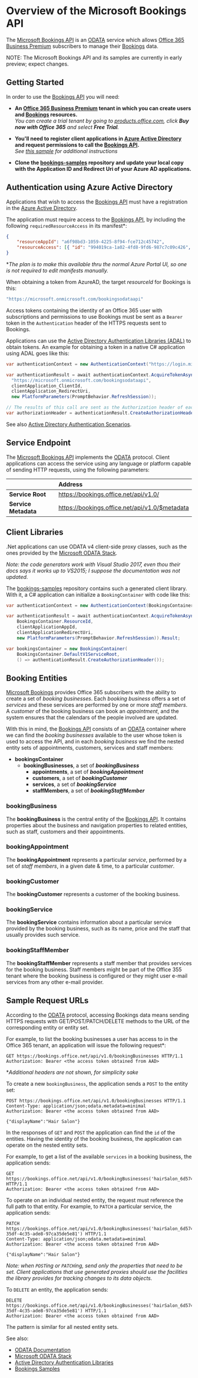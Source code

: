# Overview of the Microsoft Bookings API
The [Microsoft Bookings API][API] is an [ODATA][] service which allows [Office 365 Business Premium][O365]
subscribers to manage their [Bookings][] data.

NOTE: The Microsoft Bookings API and its samples are currently in early preview; expect changes.

## Getting Started
In order to use the [Bookings API][API] you will need:
* **An [Office 365 Business Premium][O365] tenant in which you can create users and [Bookings][] resources.**  
  *You can create a trial tenant by going to [products.office.com][Bookings], click **Buy now with Office 365** and select **Free Trial**.*

* **You'll need to register client applications in [Azure Active Directory][AAD] and request permissions to call the [Bookings API][API].**  
  *See [this sample](https://github.com/Microsoft/bookings-samples/blob/master/src/BookingsSampleNativeConsole/README.md)
   for additional instructions*

* **Clone the [bookings-samples][Samples] repository
  and update your local copy with the Application ID and Redirect Uri of your Azure AD applications.**


## Authentication using Azure Active Directory
Applications that wish to access the [Bookings API][API] must have a registration in the [Azure Active Directory][AAD].

The application must require access to the [Bookings API][API], by including the following `requiredResourceAccess` in its manifest*:
```json
{
    "resourceAppId": "a6f98bd3-1059-4225-8f94-fce712c45742",
    "resourceAccess": [{ "id": "994019ca-1a02-4fd8-9fd6-987c7c09c426", "type": "Scope" }]
}
```
**The plan is to make this available thru the normal Azure Portal UI, so one is not required to edit manifests manually.*

When obtaining a token from AzureAD, the target *resourceId* for Bookings is this:
```csharp
"https://microsoft.onmicrosoft.com/bookingsodataapi"
```

Access tokens containing the identity of an Office 365 user with subscriptions
and permissions to use Bookings must be sent as a `Bearer` token in the `Authentication` header of the HTTPS requests sent to Bookings.

Applications can use the [Active Directory Authentication Libraries (ADAL)][ADAL] to obtain tokens.
An example for obtaining a token in a native C# application using ADAL goes like this:
```csharp
var authenticationContext = new AuthenticationContext("https://login.microsoftonline.com/common/");

var authenticationResult = await authenticationContext.AcquireTokenAsync(
  "https://microsoft.onmicrosoft.com/bookingsodataapi",
  clientApplication_ClientId,
  clientApplication_RedirectUri,
  new PlatformParameters(PromptBehavior.RefreshSession));

// The results of this call are sent as the Authorization header of each HTTPS request to Bookings.
var authorizationHeader = authenticationResult.CreateAuthorizationHeader();
```  

See also [Active Directory Authentication Scenarios][Auth].


## Service Endpoint
The [Microsoft Bookings API][API] implements the [ODATA][] protocol.
Client applications can access the service using any language or platform capable of sending HTTP requests,
using the following parameters:

| &nbsp;             |Address                                           |
|--------------------|:-------------------------------------------------|
|**Service Root**    |https://bookings.office.net/api/v1.0/             |
|**Service Metadata**|https://bookings.office.net/api/v1.0/$metadata    |


## Client Libraries
.Net applications can use ODATA v4 client-side proxy classes, such as the ones
provided by the [Microsoft ODATA Stack][Client].

*Note: the code generators work with Visual Studio 2017, even thou their docs
says it works up to VS2015; I suppose the documentation was not updated.*

The [bookings-samples][Samples] repository contains such a generated client library.
With it, a C# application can initialize a `BookingContainer` with code like this:
```csharp
var authenticationContext = new AuthenticationContext(BookingsContainer.DefaultAadInstance, TokenCache.DefaultShared);

var authenticationResult = await authenticationContext.AcquireTokenAsync(
    BookingsContainer.ResourceId,
    clientApplicationAppId,
    clientApplicationRedirectUri,
    new PlatformParameters(PromptBehavior.RefreshSession)).Result;

var bookingsContainer = new BookingsContainer(
    BookingsContainer.DefaultV1ServiceRoot,
    () => authenticationResult.CreateAuthorizationHeader());
```

## Booking Entities
[Microsoft Bookings][Bookings] provides Office 365 subscribers
with the ability to create a set of *booking businesses*.
Each *booking business* offers a set of *services* and these services are performed
by one or more *staff members*. A *customer* of the booking business can book an
*appointment*, and the system ensures that the calendars of the people
involved are updated.

With this in mind, the [Bookings API][API] consists of an [ODATA][] container 
where we can find the *booking businesses* available to the user whose token
is used to access the API, and in each *booking business* we find the nested
entity sets of appointments, customers, services and staff members:

* **bookingsContainer** 
  * **bookingBusinesses**, a set of ***bookingBusiness***
    * **appointments**, a set of ***bookingAppointment***
    * **customers**, a set of ***bookingCustomer***
    * **services**, a set of ***bookingService***
    * **staffMembers**, a set of ***bookingStaffMember***

### bookingBusiness
The **bookingBusiness** is the central entity of the [Bookings API][API].
It contains properties about the business and navigation properties to 
related entities, such as staff, customers and their appointments.

### bookingAppointment
The **bookingAppointment** represents a particular *service*,
performed by a set of *staff members*, in a given date & time,
to a particular *customer*.

### bookingCustomer
The **bookingCustomer** represents a customer of the booking business.

### bookingService
The **bookingService** contains information about a particular service
provided by the booking business, such as its name, price and the staff
that usually provides such service.

### bookingStaffMember
The **bookingStaffMember** represents a staff member that provides
services for the booking business. Staff members might be part of the
Office 355 tenant where the booking business is configured or they
might user e-mail services from any other e-mail provider.  

## Sample Request URLs
According to the [ODATA][] protocol, accessing Bookings data means 
sending HTTPS requests with GET/POST/PATCH/DELETE methods to the URL
of the corresponding entity or entity set.

For example, to list the booking businesses a user has access to in 
the Office 365 tenant, an application will issue the following request*:
```http
GET https://bookings.office.net/api/v1.0/bookingBusinesses HTTP/1.1
Authorization: Bearer <the access token obtained from AAD> 
```
**Additional headers are not shown, for simplicity sake*

To create a new `bookingBusiness`, the application sends a `POST` to the entity set:
```http
POST https://bookings.office.net/api/v1.0/bookingBusinesses HTTP/1.1
Content-Type: application/json;odata.metadata=minimal
Authorization: Bearer <the access token obtained from AAD> 

{"displayName":"Hair Salon"}
```

In the responses of `GET` and `POST` the application can find the `id`
of the entities. Having the identity of the booking business, the application
can operate on the nested entity sets.

For example, to get a list of the available `services` in a booking business, the application sends:
```http
GET https://bookings.office.net/api/v1.0/bookingBusinesses('hairSalon_6d574ab4c3@contoso.onmicrosoft.com')/services HTTP/1.1
Authorization: Bearer <the access token obtained from AAD> 
```

To operate on an individual nested entity, the request must reference the full path
to that entity. For example, to `PATCH` a particular service, the application sends:
```http
PATCH https://bookings.office.net/api/v1.0/bookingBusinesses('hairSalon_6d574ab4c3@contoso.onmicrosoft.com')/services('03e1f203-35df-4c35-ade8-97ca35de5e81') HTTP/1.1
Content-Type: application/json;odata.metadata=minimal
Authorization: Bearer <the access token obtained from AAD> 

{"displayName":"Hair Salon"}
```

*Note:  when `POST`ing or `PATCH`ing, send only the properties that need to be set.
Client applications that use generated proxies should use the facilities
the library provides for tracking changes to its data objects.*

To `DELETE` an entity, the application sends:
```http
DELETE https://bookings.office.net/api/v1.0/bookingBusinesses('hairSalon_6d574ab4c3@contoso.onmicrosoft.com')/services('03e1f203-35df-4c35-ade8-97ca35de5e81') HTTP/1.1
Authorization: Bearer <the access token obtained from AAD> 
```

The pattern is similar for all nested entity sets.

See also:
* [ODATA Documentation][ODATA]
* [Microsoft ODATA Stack][Client]
* [Active Directory Authentication Libraries][ADAL]
* [Bookings Samples][Samples]

 [API]:      https://bookings.office.net/api/v1.0/
 [ODATA]:    http://www.odata.org/documentation/ "ODATA"
 [O365]:     https://products.office.com/en-us/business/office-365-business-premium
             "Office 365 Business Premium"
 [Bookings]: https://products.office.com/en-us/business/scheduling-and-booking-app
             "Microsoft Bookings"
 [AAD]:      https://docs.microsoft.com/en-us/azure/active-directory/develop/active-directory-developers-guide
             "Azure Active Directory"
 [Auth]:     https://docs.microsoft.com/en-us/azure/active-directory/develop/active-directory-authentication-scenarios
             "Active Directory Authentication Scenarios"
 [ADAL]:     https://docs.microsoft.com/en-us/azure/active-directory/develop/active-directory-authentication-libraries
             "Active Directory Authentication Libraries"
 [Client]:   https://odata.github.io
             "Microsoft ODATA Stack"
 [Samples]:  https://github.com/Microsoft/bookings-samples
             "bookings-samples"
